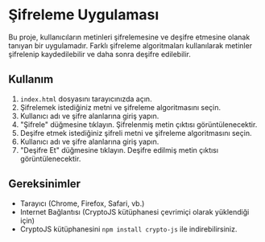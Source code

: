 # Şifreleme Uygulaması

Bu proje, kullanıcıların metinleri şifrelemesine ve deşifre etmesine olanak tanıyan bir uygulamadır. Farklı şifreleme algoritmaları kullanılarak metinler şifrelenip kaydedilebilir ve daha sonra deşifre edilebilir.

## Kullanım

1. `index.html` dosyasını tarayıcınızda açın.
2. Şifrelemek istediğiniz metni ve şifreleme algoritmasını seçin.
3. Kullanıcı adı ve şifre alanlarına giriş yapın.
4. "Şifrele" düğmesine tıklayın. Şifrelenmiş metin çıktısı görüntülenecektir.
5. Deşifre etmek istediğiniz şifreli metni ve şifreleme algoritmasını seçin.
6. Kullanıcı adı ve şifre alanlarına giriş yapın.
7. "Deşifre Et" düğmesine tıklayın. Deşifre edilmiş metin çıktısı görüntülenecektir.

## Gereksinimler

- Tarayıcı (Chrome, Firefox, Safari, vb.)
- Internet Bağlantısı (CryptoJS kütüphanesi çevrimiçi olarak yüklendiği için)
- CryptoJS kütüphanesini <code>npm install crypto-js</code> ile indirebilirsiniz.
